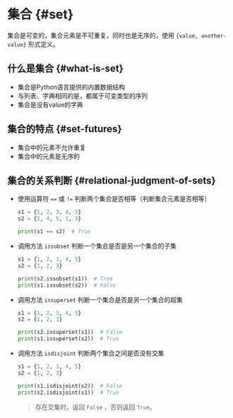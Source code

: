 # 集合 {#set}

集合是可变的，集合元素是不可重复，同时也是无序的，使用 `{value, another-value}` 形式定义。

## 什么是集合 {#what-is-set}

- 集合是Python语言提供的内置数据结构
- 与列表、字典相同的是，都属于可变类型的序列
- 集合是没有value的字典

## 集合的特点 {#set-futures}

- 集合中的元素不允许重复
- 集合中的元素是无序的

## 集合的关系判断 {#relational-judgment-of-sets}

- 使用运算符 `==` 或 `!=` 判断两个集合是否相等（判断集合元素是否相等）
  ```python
  s1 = {1, 2, 3, 4, 5}
  s2 = {2, 4, 5, 1, 3}

  print(s1 == s2)  # True
  ```
- 调用方法 `issubset` 判断一个集合是否是另一个集合的子集
  ```python
  s1 = {1, 2, 3, 4, 5}
  s2 = {1, 2, 3}

  print(s2.issubset(s1))  # True
  print(s1.issubset(s2))  # False
  ```

- 调用方法 `issuperset` 判断一个集合是否是另一个集合的超集
  ```python
  s1 = {1, 2, 3, 4, 5}
  s2 = {1, 2, 3}

  print(s2.issuperset(s1))  # False
  print(s1.issuperset(s2))  # True
  ```

- 调用方法 `isdisjoint` 判断两个集合之间是否没有交集
  ```python
  s1 = {1, 2, 3, 4, 5}
  s2 = {1, 2, 3}

  print(s1.isdisjoint(s2))  # False
  print(s2.isdisjoint(s1))  # True
  ```
  > 存在交集时，返回 `False` ，否则返回 `True`。